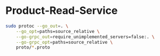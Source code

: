 # Product-Read-Service

```sh
sudo protoc --go_out=. \
    --go_opt=paths=source_relative \
    --go-grpc_out=require_unimplemented_servers=false:. \
    --go-grpc_opt=paths=source_relative \
    proto/*.proto
```
